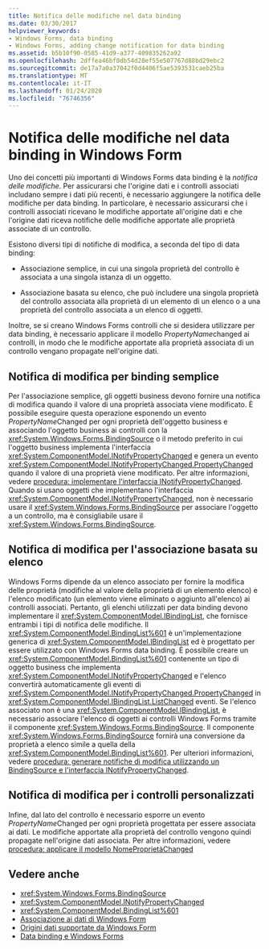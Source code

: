 ```yaml
---
title: Notifica delle modifiche nel data binding
ms.date: 03/30/2017
helpviewer_keywords:
- Windows Forms, data binding
- Windows Forms, adding change notification for data binding
ms.assetid: b5b10f90-0585-41d9-a377-409835262a92
ms.openlocfilehash: 2dffea46bf0db54d28ef55e507767d88bd29ebc2
ms.sourcegitcommit: de17a7a0a37042f0d4406f5ae5393531caeb25ba
ms.translationtype: MT
ms.contentlocale: it-IT
ms.lasthandoff: 01/24/2020
ms.locfileid: "76746356"
---
```

# <a name="change-notification-in-windows-forms-data-binding"></a>Notifica delle modifiche nel data binding in Windows Form
Uno dei concetti più importanti di Windows Forms data binding è la *notifica delle modifiche*. Per assicurarsi che l'origine dati e i controlli associati includano sempre i dati più recenti, è necessario aggiungere la notifica delle modifiche per data binding. In particolare, è necessario assicurarsi che i controlli associati ricevano le modifiche apportate all'origine dati e che l'origine dati riceva notifiche delle modifiche apportate alle proprietà associate di un controllo.  
  
 Esistono diversi tipi di notifiche di modifica, a seconda del tipo di data binding:  
  
- Associazione semplice, in cui una singola proprietà del controllo è associata a una singola istanza di un oggetto.  
  
- Associazione basata su elenco, che può includere una singola proprietà del controllo associata alla proprietà di un elemento di un elenco o a una proprietà del controllo associata a un elenco di oggetti.  
  
 Inoltre, se si creano Windows Forms controlli che si desidera utilizzare per data binding, è necessario applicare il modello *PropertyName*changed ai controlli, in modo che le modifiche apportate alla proprietà associata di un controllo vengano propagate nell'origine dati.  
  
## <a name="change-notification-for-simple-binding"></a>Notifica di modifica per binding semplice  
 Per l'associazione semplice, gli oggetti business devono fornire una notifica di modifica quando il valore di una proprietà associata viene modificato. È possibile eseguire questa operazione esponendo un evento *PropertyName*Changed per ogni proprietà dell'oggetto business e associando l'oggetto business ai controlli con la <xref:System.Windows.Forms.BindingSource> o il metodo preferito in cui l'oggetto business implementa l'interfaccia <xref:System.ComponentModel.INotifyPropertyChanged> e genera un evento <xref:System.ComponentModel.INotifyPropertyChanged.PropertyChanged> quando il valore di una proprietà viene modificato. Per altre informazioni, vedere [procedura: implementare l'interfaccia INotifyPropertyChanged](how-to-implement-the-inotifypropertychanged-interface.md). Quando si usano oggetti che implementano l'interfaccia <xref:System.ComponentModel.INotifyPropertyChanged>, non è necessario usare il <xref:System.Windows.Forms.BindingSource> per associare l'oggetto a un controllo, ma è consigliabile usare il <xref:System.Windows.Forms.BindingSource>.  
  
## <a name="change-notification-for-list-based-binding"></a>Notifica di modifica per l'associazione basata su elenco  
 Windows Forms dipende da un elenco associato per fornire la modifica delle proprietà (modifiche al valore della proprietà di un elemento elenco) e l'elenco modificato (un elemento viene eliminato o aggiunto all'elenco) ai controlli associati. Pertanto, gli elenchi utilizzati per data binding devono implementare il <xref:System.ComponentModel.IBindingList>, che fornisce entrambi i tipi di notifica delle modifiche. Il <xref:System.ComponentModel.BindingList%601> è un'implementazione generica di <xref:System.ComponentModel.IBindingList> ed è progettato per essere utilizzato con Windows Forms data binding. È possibile creare un <xref:System.ComponentModel.BindingList%601> contenente un tipo di oggetto business che implementa <xref:System.ComponentModel.INotifyPropertyChanged> e l'elenco convertirà automaticamente gli eventi di <xref:System.ComponentModel.INotifyPropertyChanged.PropertyChanged> in <xref:System.ComponentModel.IBindingList.ListChanged> eventi. Se l'elenco associato non è una <xref:System.ComponentModel.IBindingList>, è necessario associare l'elenco di oggetti ai controlli Windows Forms tramite il componente <xref:System.Windows.Forms.BindingSource>. Il componente <xref:System.Windows.Forms.BindingSource> fornirà una conversione da proprietà a elenco simile a quella della <xref:System.ComponentModel.BindingList%601>. Per ulteriori informazioni, vedere [procedura: generare notifiche di modifica utilizzando un BindingSource e l'interfaccia INotifyPropertyChanged](./controls/raise-change-notifications--bindingsource.md).  
  
## <a name="change-notification-for-custom-controls"></a>Notifica di modifica per i controlli personalizzati  
 Infine, dal lato del controllo è necessario esporre un evento *PropertyName*Changed per ogni proprietà progettata per essere associata ai dati. Le modifiche apportate alla proprietà del controllo vengono quindi propagate nell'origine dati associata. Per altre informazioni, vedere [procedura: applicare il modello NomeProprietàChanged](how-to-apply-the-propertynamechanged-pattern.md)  
  
## <a name="see-also"></a>Vedere anche

- <xref:System.Windows.Forms.BindingSource>
- <xref:System.ComponentModel.INotifyPropertyChanged>
- <xref:System.ComponentModel.BindingList%601>
- [Associazione ai dati di Windows Form](windows-forms-data-binding.md)
- [Origini dati supportate da Windows Form](data-sources-supported-by-windows-forms.md)
- [Data binding e Windows Forms](data-binding-and-windows-forms.md)
